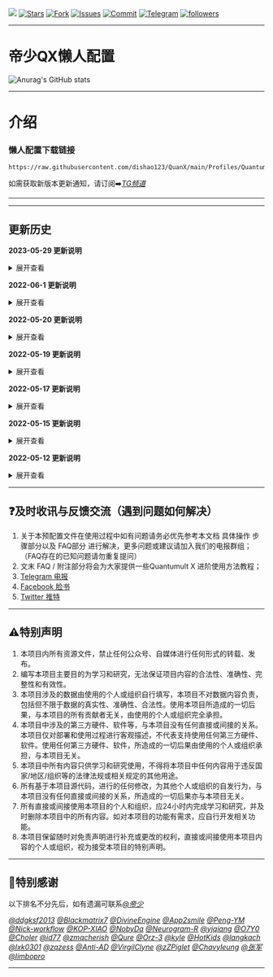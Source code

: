 ![](https://visitor-badge.glitch.me/badge?page_id=dishao.QuanX)
[![Stars](https://img.shields.io/github/stars/dishao123/QuanX)](https://github.com/dishao123/QuanX/stargazers)
[![Fork](https://img.shields.io/github/forks/dishao123/QuanX)](https://github.com/dishao123/QuanX/network/members)
[![Issues](https://img.shields.io/github/issues/dishao123/QuanX)](https://github.com/dishao123/QuanX/issues)
[![Commit](https://img.shields.io/github/commit-activity/m/dishao123/QuanX?label=Commits)](https://github.com/dishao123/QuanX/commits/master)
[![Telegram](https://img.shields.io/badge/Telegram-Channel-33A8E3)](https://t.me/dishaobot)
[![followers](https://img.shields.io/github/followers/dishao123?label=follow&style=social)](https://github.com/dishao123)

-----------------------------------------------------------------------------------------------------------------------------------

# 帝少QX懒人配置
![Anurag's GitHub stats](https://github-readme-stats.vercel.app/api?username=dishao123&theme=default&show_icons=true)

-----------------------------------------------------------------------------------------------------------------------------------
<!--
## 本配置主页展示
![主页截图][主页]
***
-->


# 介绍

### 懒人配置下载链接  

    https://raw.githubusercontent.com/dishao123/QuanX/main/Profiles/QuantumultX.conf

如需获取新版本更新通知，请订阅➡️[*TG频道*](https://t.me/+u-WwdiceW3Y5YjUx)

---------------------------------------------------------------------------------------------------------------------------------------------------------------------------------
<!--
# 使用教程

## 1. 点击右下角 风车  
![教程1][1]

## 2. 往下滑找到 下载 点击下载
![教程2][2]

## 3. 点击输入框，然后输入上面复制的链接
![教程3][3]

## 4. 点击右上角的保存
![教程4][4]

## 5. 再点一次右上角的保存
![教程5][5]
-->
---------------------------------------------------------------------------------------------------------------------------------------------------------------------------------

## 更新历史 

**2023-05-29 更新说明**
<details>
<summary>展开查看</summary>

[+]重写部分配置

[+]新增分流

[+]新增重写

[+]更改漏网之鱼策略组默认走代理

[+]恢复去广告分流

[-]删除部分本地分流

</details>

**2022-06-1 更新说明**
<details>
<summary>展开查看</summary>

[+]新增“GIT”策略组  

[+]新增“国际社交”策略组  

[+]新增“国际媒体”策略组  

[+]新增“Block IOS update”策略组  

[+]新增“网易云音乐解锁”策略组  

[+]新增“国内网站”策略组  

[+]新增“澳门线路”策略组  

[+]新增“网易云音乐解锁”节点，未经测试，是否可用未知 

[+]新增“WeChat”分流  

[+]新增“反劫持”分流  

[+]新增“应用内防追踪”分流  

[+]新增“GitLab”分流  

[+]新增“Gitbook”分流  

[+]新增“本地局域网”分流  

[+]新增“Instagram”分流  

[+]新增“Discord”分流  

[+]新增“网易云音乐”分流  

[+]新增“🈲IOS系统更新”分流  

[+]新增“国外影视”分流  

[+]新增“国内网站”分流  

[+]新增“国外网站”分流  

[+]新增“避免迅雷版权问题”本地分流  

[+]新增“银行”本地分流  

[+]新增“v2ex”本地分流  

[+]更改“GitHub”分流策略组为 > “GIT”策略组  

[+]更改“广告拦截”策略组为 > “拒绝访问”策略组  

[+]更改“jsdelivr”本地分流策略组为 > “可用节点”策略组  

[+]更改“Facebook” “Twitter”分流策略组为 > “国际社交”策略组  

[-]删除“Facebook” “Twitter”策略组  

</details>

**2022-05-20 更新说明**
<details>
<summary>展开查看</summary>

[+]新增“国内线路”策略组

[+]新增“jsdelivr”本地分流为 > “PORXY”策略组

</details>

**2022-05-19 更新说明**
<details>
<summary>展开查看</summary>

[+]新增“可用节点”策略组

[+]新增“网易云音乐”本地节点

</details>

**2022-05-17 更新说明**
<details>
<summary>展开查看</summary>

[+]新增“广告拦截”策略组，默认为“REJECT”策略组

[+]新增DNS，屏蔽系统DNS，允许访问IPV6

[+]更改“GitHub”分流策略组为 > “PORXY”策略组

[+]新增“Speedtest”分流，指定为 > “手动选择”策略组

</details>

**2022-05-15 更新说明**

<details>
<summary>展开查看</summary>

[+]新增DNS“address=/raw.githubusercontent.com/185.199.108.133”

[+]优化配置重新排版

[-]屏蔽部分DNS，需要的请到“DNS”板块，去掉“#”即可启用

[+]新增部分注释

</details>

**2022-05-12 更新说明**

<details>
<summary>展开查看</summary>

[+]新增“其他国家”策略组

[+]更改“优选”策略组为 > 优选线路

[+]新增“fallback_udp_policy=direct”

[+]新增mitm“*.tiktokv.com, *.byteoversea.com, *.tik-tokapi.com”  

</details>

---------------------------------------------------------------------------------------------------------------------------------------------------------------------------------

## ❓及时收讯与反馈交流（遇到问题如何解决）
1. 关于本预配置文件在使用过程中如有问题请务必优先参考本文档 具体操作 步骤部分以及 FAQ部分 进行解决，更多问题或建议请加入我们的电报群组；（FAQ存在的已知问题请勿重复提问）
2. 文末 FAQ / 附注部分将会为大家提供一些Quantumult X 进阶使用方法教程；
3. [Telegram 电报](https://t.me/dishaobot)
4. [Facebook 脸书](https://www.facebook.com/profile.php?id=100080808605363)
5. [Twitter 推特](https://twitter.com/dishao123)

---------------------------------------------------------------------------------------------------------------------------------------------------------------------------------

## ⚠️特别声明

1. 本项目内所有资源文件，禁止任何公众号、自媒体进行任何形式的转载、发布。
2. 编写本项目主要目的为学习和研究，无法保证项目内容的合法性、准确性、完整性和有效性。
3. 本项目涉及的数据由使用的个人或组织自行填写，本项目不对数据内容负责，包括但不限于数据的真实性、准确性、合法性。使用本项目所造成的一切后果，与本项目的所有贡献者无关，由使用的个人或组织完全承担。
4. 本项目中涉及的第三方硬件、软件等，与本项目没有任何直接或间接的关系。本项目仅对部署和使用过程进行客观描述，不代表支持使用任何第三方硬件、软件。使用任何第三方硬件、软件，所造成的一切后果由使用的个人或组织承担，与本项目无关。
5. 本项目中所有内容只供学习和研究使用，不得将本项目中任何内容用于违反国家/地区/组织等的法律法规或相关规定的其他用途。
6. 所有基于本项目源代码，进行的任何修改，为其他个人或组织的自发行为，与本项目没有任何直接或间接的关系，所造成的一切后果亦与本项目无关。
7. 所有直接或间接使用本项目的个人和组织，应24小时内完成学习和研究，并及时删除本项目中的所有内容。如对本项目的功能有需求，应自行开发相关功能。
8. 本项目保留随时对免责声明进行补充或更改的权利，直接或间接使用本项目内容的个人或组织，视为接受本项目的特别声明。

---------------------------------------------------------------------------------------------------------------------------------------------------------------------------------

## 👥特别感谢

以下排名不分先后，如有遗漏可联系[*@帝少*](https://t.me/dishaobot)

[*@ddgksf2013*](https://github.com/ddgksf2013) [*@Blackmatrix7*](https://github.com/blackmatrix7/ios_rule_script) [*@DivineEngine*](https://github.com/DivineEngine) [*@App2smile*](https://github.com/app2smile/rules)  [*@Peng-YM*](https://github.com/Peng-YM) [*@Nick-workflow*](https://github.com/Nick-workflow) [*@KOP-XIAO*](https://github.com/KOP-XIAO) [*@NobyDa*](https://github.com/NobyDa) [*@Neurogram-R*](https://github.com/Neurogram-R) [*@yjqiang*](https://github.com/yjqiang) [*@O7Y0*](https://github.com/O7Y0) [*@Choler*](https://github.com/Choler) [*@id77*](https://github.com/id77) [*@zmqcherish*](https://github.com/zmqcherish) [*@Qure*](https://github.com/Koolson/Qure) [*@Orz-3*](https://github.com/Orz-3) [*@kyle*](https://github.com/Xirou) [*@HotKids*](https://github.com/hotKids) [*@langkach*](https://github.com/langkhach270389) [*@lxk0301*](https://github.com/lxk0301) [*@zqzess*](https://github.com/zqzess/rule_for_quantumultX) [*@Anti-AD*](https://github.com/privacy-protection-tools/anti-AD) [*@VirgilClyne*](https://github.com/VirgilClyne) [*@zZPiglet*](https://github.com/zZPiglet/Task/tree/master) [*@Chavyleung*](https://github.com/chavyleung) [*@张军*](https://github.com/28413761) [*@limbopro*](https://github.com/limbopro) 

---------------------------------------------------------------------------------------------------------------------------------------------------------------------------------

[主页]:/img/主页介绍.png "主页截图"
[网络]:/img/网络活动介绍.png "活动介绍"
[日志]:/img/日志介绍.png "日志介绍"
[1]:/img/第一步.png "教程1"
[2]:/img/第二步.png "教程2"
[3]:/img/第三步.png "教程3"
[4]:/img/第四步.png "教程4"
[5]:/img/第五步.png "教程5"
[6]:/img/第六步.png "教程6"
[7]:/img/第七步.png "教程7"
[8]:/img/第八步.png "教程8"
[9]:/img/第九步.png "教程9"
[10]:/img/第十步.png "教程10"
[11]:/img/第十一步.png "教程11"
[12]:/img/第十二步.png "教程12"
[13]:/img/第十三步.png "教程13"
[14]:/img/第十四步.png "教程14"
[15]:/img/第十五步.png "教程15"
[16]:/img/第十六步.png "教程16"
[17]:/img/第十七步.png "教程17"
[18]:/img/第十八步.png "教程18"
[19]:/img/第十九步.png "教程19"
[20]:/img/第二十步.png "教程20"
[21]:/img/第二十一步.png "教程21"
[22]:/img/第二十二步.png "教程22"
[23]:/img/第二十三步.png "教程23"
[er1]:/img/错误1.png "出错1"
[er2]:/img/错误2.png "出错2"
